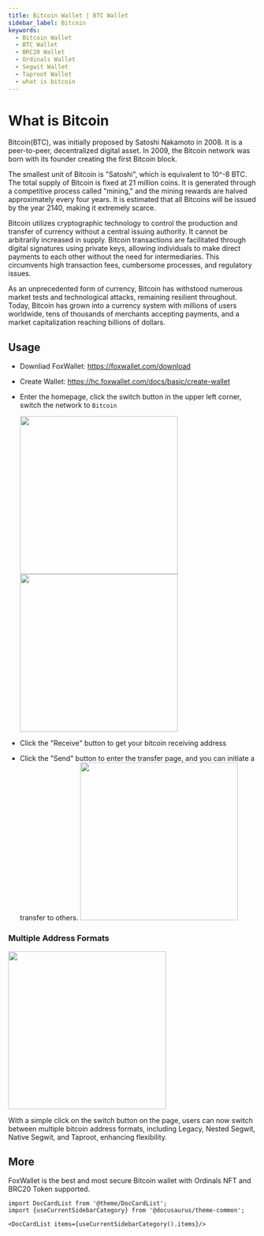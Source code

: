 ```yaml
---
title: Bitcoin Wallet | BTC Wallet
sidebar_label: Bitcoin
keywords:
  - Bitcoin Wallet
  - BTC Wallet
  - BRC20 Wallet
  - Ordinals Wallet
  - Segwit Wallet
  - Taproot Wallet
  - what is bitcoin
---
```


# What is Bitcoin
Bitcoin(BTC), was initially proposed by Satoshi Nakamoto in 2008. It is a peer-to-peer, decentralized digital asset. In 2009, the Bitcoin network was born with its founder creating the first Bitcoin block.  

The smallest unit of Bitcoin is "Satoshi", which is equivalent to 10^-8 BTC. The total supply of Bitcoin is fixed at 21 million coins. It is generated through a competitive process called "mining," and the mining rewards are halved approximately every four years. It is estimated that all Bitcoins will be issued by the year 2140, making it extremely scarce.  

Bitcoin utilizes cryptographic technology to control the production and transfer of currency without a central issuing authority. It cannot be arbitrarily increased in supply. Bitcoin transactions are facilitated through digital signatures using private keys, allowing individuals to make direct payments to each other without the need for intermediaries. This circumvents high transaction fees, cumbersome processes, and regulatory issues.  

As an unprecedented form of currency, Bitcoin has withstood numerous market tests and technological attacks, remaining resilient throughout. Today, Bitcoin has grown into a currency system with millions of users worldwide, tens of thousands of merchants accepting payments, and a market capitalization reaching billions of dollars.

## Usage
* Downliad FoxWallet: https://foxwallet.com/download
* Create Wallet: https://hc.foxwallet.com/docs/basic/create-wallet
* Enter the homepage, click the switch button in the upper left corner, switch the network to `Bitcoin`  

  <img src="/img/docs/switch-network.webp" width="320" /> <img src="/img/docs/switch-bitcoin.webp" width="320" />
* Click the "Receive" button to get your bitcoin receiving address
* Click the "Send" button to enter the transfer page, and you can initiate a transfer to others.
  <img src="/img/docs/bitcoin-asset.webp" width="320" />

### Multiple Address Formats
<img src="/img/blog/rebranding-v5/bitcoin-switch-formats.webp" width="320" />

With a simple click on the switch button on the page, users can now switch between multiple bitcoin address formats, including Legacy, Nested Segwit, Native Segwit, and Taproot, enhancing flexibility.

## More
FoxWallet is the best and most secure Bitcoin wallet with Ordinals NFT and BRC20 Token supported.

```mdx-code-block
import DocCardList from '@theme/DocCardList';
import {useCurrentSidebarCategory} from '@docusaurus/theme-common';

<DocCardList items={useCurrentSidebarCategory().items}/>
```